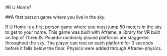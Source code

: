 #R U Home?

##A first person game where you live in the sky.

R U Home is a first person game where you must jump 50 meters in the sky to get to your home. This game was built with Aframe, a library for VR built on top of ThreeJS. Psuedo-randomly placed platforms are staggered throughout the sky. The player can rest on each platform for 3 seconds before it falls below the floor.  Physics were added through Aframe-physics.